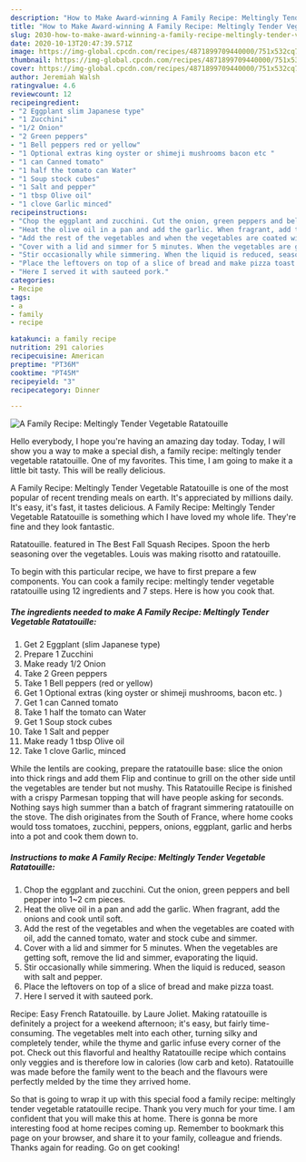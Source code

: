 ```yaml
---
description: "How to Make Award-winning A Family Recipe: Meltingly Tender Vegetable Ratatouille"
title: "How to Make Award-winning A Family Recipe: Meltingly Tender Vegetable Ratatouille"
slug: 2030-how-to-make-award-winning-a-family-recipe-meltingly-tender-vegetable-ratatouille
date: 2020-10-13T20:47:39.571Z
image: https://img-global.cpcdn.com/recipes/4871899709440000/751x532cq70/a-family-recipe-meltingly-tender-vegetable-ratatouille-recipe-main-photo.jpg
thumbnail: https://img-global.cpcdn.com/recipes/4871899709440000/751x532cq70/a-family-recipe-meltingly-tender-vegetable-ratatouille-recipe-main-photo.jpg
cover: https://img-global.cpcdn.com/recipes/4871899709440000/751x532cq70/a-family-recipe-meltingly-tender-vegetable-ratatouille-recipe-main-photo.jpg
author: Jeremiah Walsh
ratingvalue: 4.6
reviewcount: 12
recipeingredient:
- "2 Eggplant slim Japanese type"
- "1 Zucchini"
- "1/2 Onion"
- "2 Green peppers"
- "1 Bell peppers red or yellow"
- "1 Optional extras king oyster or shimeji mushrooms bacon etc "
- "1 can Canned tomato"
- "1 half the tomato can Water"
- "1 Soup stock cubes"
- "1 Salt and pepper"
- "1 tbsp Olive oil"
- "1 clove Garlic minced"
recipeinstructions:
- "Chop the eggplant and zucchini. Cut the onion, green peppers and bell pepper into 1~2 cm pieces."
- "Heat the olive oil in a pan and add the garlic. When fragrant, add the onions and cook until soft."
- "Add the rest of the vegetables and when the vegetables are coated with oil, add the canned tomato, water and stock cube and simmer."
- "Cover with a lid and simmer for 5 minutes. When the vegetables are getting soft, remove the lid and simmer, evaporating the liquid."
- "Stir occasionally while simmering. When the liquid is reduced, season with salt and pepper."
- "Place the leftovers on top of a slice of bread and make pizza toast."
- "Here I served it with sauteed pork."
categories:
- Recipe
tags:
- a
- family
- recipe

katakunci: a family recipe 
nutrition: 291 calories
recipecuisine: American
preptime: "PT36M"
cooktime: "PT45M"
recipeyield: "3"
recipecategory: Dinner

---
```



![A Family Recipe: Meltingly Tender Vegetable Ratatouille](https://img-global.cpcdn.com/recipes/4871899709440000/751x532cq70/a-family-recipe-meltingly-tender-vegetable-ratatouille-recipe-main-photo.jpg)

Hello everybody, I hope you're having an amazing day today. Today, I will show you a way to make a special dish, a family recipe: meltingly tender vegetable ratatouille. One of my favorites. This time, I am going to make it a little bit tasty. This will be really delicious.

A Family Recipe: Meltingly Tender Vegetable Ratatouille is one of the most popular of recent trending meals on earth. It's appreciated by millions daily. It's easy, it's fast, it tastes delicious. A Family Recipe: Meltingly Tender Vegetable Ratatouille is something which I have loved my whole life. They're fine and they look fantastic.

Ratatouille. featured in The Best Fall Squash Recipes. Spoon the herb seasoning over the vegetables. Louis was making risotto and ratatouille.


To begin with this particular recipe, we have to first prepare a few components. You can cook a family recipe: meltingly tender vegetable ratatouille using 12 ingredients and 7 steps. Here is how you cook that.

<!--inarticleads1-->

##### The ingredients needed to make A Family Recipe: Meltingly Tender Vegetable Ratatouille:

1. Get 2 Eggplant (slim Japanese type)
1. Prepare 1 Zucchini
1. Make ready 1/2 Onion
1. Take 2 Green peppers
1. Take 1 Bell peppers (red or yellow)
1. Get 1 Optional extras (king oyster or shimeji mushrooms, bacon etc. )
1. Get 1 can Canned tomato
1. Take 1 half the tomato can Water
1. Get 1 Soup stock cubes
1. Take 1 Salt and pepper
1. Make ready 1 tbsp Olive oil
1. Take 1 clove Garlic, minced


While the lentils are cooking, prepare the ratatouille base: slice the onion into thick rings and add them Flip and continue to grill on the other side until the vegetables are tender but not mushy. This Ratatouille Recipe is finished with a crispy Parmesan topping that will have people asking for seconds. Nothing says high summer than a batch of fragrant simmering ratatouille on the stove. The dish originates from the South of France, where home cooks would toss tomatoes, zucchini, peppers, onions, eggplant, garlic and herbs into a pot and cook them down to. 

<!--inarticleads2-->

##### Instructions to make A Family Recipe: Meltingly Tender Vegetable Ratatouille:

1. Chop the eggplant and zucchini. Cut the onion, green peppers and bell pepper into 1~2 cm pieces.
1. Heat the olive oil in a pan and add the garlic. When fragrant, add the onions and cook until soft.
1. Add the rest of the vegetables and when the vegetables are coated with oil, add the canned tomato, water and stock cube and simmer.
1. Cover with a lid and simmer for 5 minutes. When the vegetables are getting soft, remove the lid and simmer, evaporating the liquid.
1. Stir occasionally while simmering. When the liquid is reduced, season with salt and pepper.
1. Place the leftovers on top of a slice of bread and make pizza toast.
1. Here I served it with sauteed pork.


Recipe: Easy French Ratatouille. by Laure Joliet. Making ratatouille is definitely a project for a weekend afternoon; it&#39;s easy, but fairly time-consuming. The vegetables melt into each other, turning silky and completely tender, while the thyme and garlic infuse every corner of the pot. Check out this flavorful and healthy Ratatouille recipe which contains only veggies and is therefore low in calories (low carb and keto). Ratatouille was made before the family went to the beach and the flavours were perfectly melded by the time they arrived home. 

So that is going to wrap it up with this special food a family recipe: meltingly tender vegetable ratatouille recipe. Thank you very much for your time. I am confident that you will make this at home. There is gonna be more interesting food at home recipes coming up. Remember to bookmark this page on your browser, and share it to your family, colleague and friends. Thanks again for reading. Go on get cooking!
